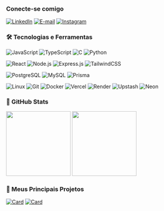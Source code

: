 ### Conecte-se comigo

[![LinkedIn](https://img.shields.io/badge/-LinkedIn-000?style=for-the-badge&logo=linkedin&logoColor=30A3DC)](https://www.linkedin.com/in/neemiasmanso/)
[![E-mail](https://img.shields.io/badge/-Email-000?style=for-the-badge&logo=gmail&logoColor=E94D5F)](mailto:ncormino@gmail.com)
[![Instagram](https://img.shields.io/badge/Instagram-000?style=for-the-badge&logo=instagram)](https://www.instagram.com/lele_mias/)

### 🛠 Tecnologias e Ferramentas

![JavaScript](https://img.shields.io/badge/JavaScript-000?style=for-the-badge&logo=javascript)
![TypeScript](https://img.shields.io/badge/TypeScript-000?style=for-the-badge&logo=typescript&logoColor=3178C6)
![C](https://img.shields.io/badge/C-000?style=for-the-badge&logo=c&logoColor=00599C)
![Python](https://img.shields.io/badge/Python-000?style=for-the-badge&logo=python&logoColor=FFD43B)

![React](https://img.shields.io/badge/React-000?style=for-the-badge&logo=react&logoColor=61DAFB)
![Node.js](https://img.shields.io/badge/Node.js-000?style=for-the-badge&logo=node.js&logoColor=43853D)
![Express.js](https://img.shields.io/badge/Express.js-000?style=for-the-badge&logo=express&logoColor=white)
![TailwindCSS](https://img.shields.io/badge/TailwindCSS-000?style=for-the-badge&logo=tailwind-css&logoColor=38B2AC)

![PostgreSQL](https://img.shields.io/badge/PostgreSQL-000?style=for-the-badge&logo=postgresql&logoColor=336791)
![MySQL](https://img.shields.io/badge/MySQL-000?style=for-the-badge&logo=mysql&logoColor=4479A1)
![Prisma](https://img.shields.io/badge/Prisma-000?style=for-the-badge&logo=prisma&logoColor=2D3748)

![Linux](https://img.shields.io/badge/linux-000?style=for-the-badge&logo=linux&logoColor=FFF)
![Git](https://img.shields.io/badge/Git-000?style=for-the-badge&logo=git&logoColor=FFA500)
![Docker](https://img.shields.io/badge/Docker-000?style=for-the-badge&logo=docker&logoColor=2496ED)
![Vercel](https://img.shields.io/badge/Vercel-%23000000.svg?style=for-the-badge&logo=vercel&logoColor=white)
![Render](https://img.shields.io/badge/Render-000?style=for-the-badge&logo=render&logoColor=46E3B7)
![Upstash](https://img.shields.io/badge/Upstash-000?style=for-the-badge&logo=upstash&logoColor=43C78F)
![Neon](https://img.shields.io/badge/Neon-000?style=for-the-badge&logo=neon&logoColor=00FFFF)

### 🔭 GitHub Stats
<div>
 <img height="176em" src="https://github-readme-stats.vercel.app/api?username=n33miaz&rank_icon=github&show_icons=true&theme=dark#gh-dark-mode-only&include_all_commits=true&count_private=true"/>
 <img height="176em" src="https://github-readme-stats.vercel.app/api/top-langs/?username=n33miaz&hide_progress=true&langs_count=6&theme=dark#gh-dark-mode-only"/>
</div>

### 👾 Meus Principais Projetos

[![Card](https://github-readme-stats.vercel.app/api/pin/?username=n33miaz&repo=code50-public&theme=gotham#gh-dark-mode-only)](https://github.com/n33miaz/code50-public)
[![Card](https://github-readme-stats.vercel.app/api/pin/?username=n33miaz&repo=carnahall_event_backend&theme=gotham#gh-dark-mode-only)](https://github.com/n33miaz/carnahall_event_backend)
